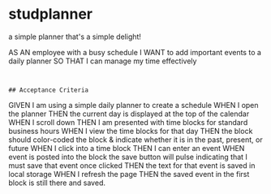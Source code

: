 # studplanner
a simple planner that's a simple delight!


AS AN employee with a busy schedule
I WANT to add important events to a daily planner
SO THAT I can manage my time effectively
```


## Acceptance Criteria

```
GIVEN I am using a simple daily planner to create a schedule
WHEN I open the planner
THEN the current day is displayed at the top of the calendar
WHEN I scroll down
THEN I am presented with time blocks for standard business hours
WHEN I view the time blocks for that day
THEN the block should color-coded the block & indicate whether it is in the past, present, or future
WHEN I click into a time block
THEN I can enter an event
WHEN event is posted into the block the save button will pulse indicating that I must save that event once clicked
THEN the text for that event is saved in local storage
WHEN I refresh the page
THEN the saved event in the first block is still there and saved.
